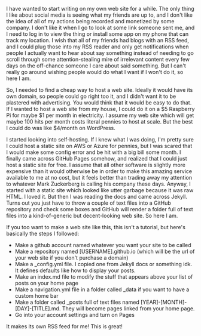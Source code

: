 I have wanted to start writing on my own web site for a while. The only thing I like about social media is seeing what my friends are up to, and I don't like the idea of all of my actions being recorded and monetized by some company. I don't like it when I go to look at some link someone sent me, and I need to log in to view the thing or install some app on my phone that can track my location. I wish that all of my friends had blogs with an RSS feed, and I could plug those into my RSS reader and only get notifications when people I actually want to hear about say something instead of needing to go scroll through some attention-stealing mire of irrelevant content every few days on the off-chance someone I care about said something. But I can't really go around wishing people would do what I want if I won't do it, so here I am.

So, I needed to find a cheap way to host a web site. Ideally it would have its own domain, so people could go right too it, and I didn't want it to be plastered with advertising. You would think that it would be easy to do that. If I wanted to host a web site from my house, I could do it on a $5 Raspberry Pi for maybe $1 per month in electricity. I assume my web site which will get maybe 100 hits per month costs literal pennies to host at scale. But the best I could do was like $4/month on WordPress.

I started looking into self-hosting. If I knew what I was doing, I'm pretty sure I could host a static site on AWS or Azure for pennies, but I was scared that I would make some config error and be hit with a big bill some month. I finally came across GitHub Pages somehow, and realized that I could just host a static site for free. I assume that all other software is slightly more expensive than it would otherwise be in order to make this amazing service available to me at no cost, but it feels better than trading away my attention to whatever Mark Zuckerberg is calling his company these days. Anyway, I started with a static site which looked like utter garbage because it was raw HTML. I loved it. But then I was reading the docs and came across Jekyll. Turns out you just have to throw a couple of text files into a GitHub repository and check some boxes and GitHub will render a folder full of text files into a kind-of-generic but decent-looking web site. So here I am.

If you too want to make a web site like this, this isn't a tutorial, but here's basically the steps I followed:
* Make a github account named whatever you want your site to be called
* Make a repository named [USERNAME].github.io (which will be the url of your web site if you don't purchase a domain)
* Make a _config.yml file. I copied one from Jekyll docs or something idk. It defines defaults like how to display your posts.
* Make an index.md file to modify the stuff that appears above your list of posts on your home page
* Make a navigation.yml file in a folder called _data if you want to have a custom home bar
* Make a folder called _posts full of text files named [YEAR]-[MONTH]-[DAY]-[TITLE].md. They will become pages linked from your home page.
* Go into your account settings and turn on Pages

It makes its own RSS feed for me! This is great!
